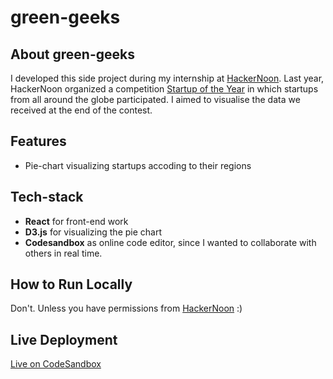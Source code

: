 # green-geeks

## About green-geeks
I developed this side project during my internship at [HackerNoon](https://hackernoon.com/). Last year, HackerNoon organized a competition [Startup of the Year](https://hackernoon.com/just-launched-startups-of-the-year-lxg350j) in which startups from all around the globe participated. I aimed to visualise the data we received at the end of the contest.

## Features
- Pie-chart visualizing startups accoding to their regions

## Tech-stack
- **React** for front-end work
- **D3.js** for visualizing the pie chart
- **Codesandbox** as online code editor, since I wanted to collaborate with others in real time.

## How to Run Locally
Don't. Unless you have permissions from [HackerNoon](https://hackernoon.com/contact) :)

## Live Deployment
[Live on CodeSandbox](https://codesandbox.io/s/github/joshi-kaushal/green-geeks)
